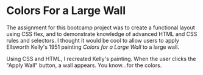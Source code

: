 # Colors For a Large Wall

The assignment for this bootcamp project was to create a functional layout using CSS flex, and to demonstrate knowledge of advanced HTML and CSS rules and selectors. I thought it would be cool to allow users to apply Ellsworth Kelly's 1951 painting _Colors for a Large Wall_ to a large wall. 

Using CSS and HTML, I recreated Kelly's painting. When the user clicks the "Apply Wall" button, a wall appears. You know...for the colors. 
